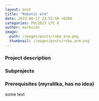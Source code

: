 ```yaml
---
layout: post
title: "Robotic arm"
date: 2023-06-17 23:55:50 +0200
categories: POC2023 LTC X
author: markiian
image:
  path: /images/posts/robo_arm.png
  thumbnail: /images/posts/robo_arm.png
---
```


### Project description

### Subprojects

### Prerequisites (myralllka, has no idea)

some text